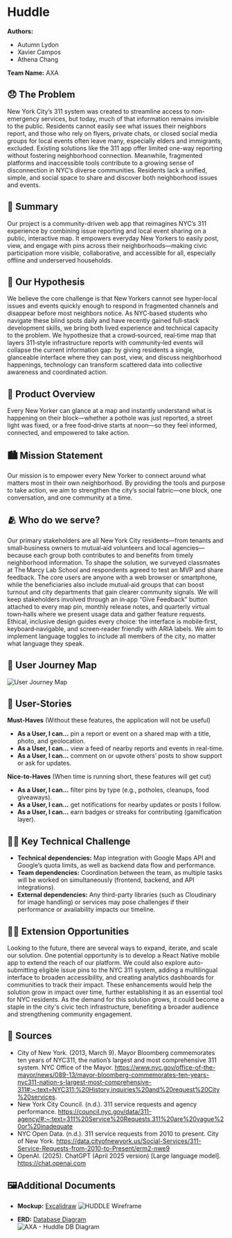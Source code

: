 # Huddle 

**Authors:** 
<!-- Replace Name with your names -->
- Autumn Lydon
- Xavier Campos
- Athena Chang

**Team Name:** AXA 

## 😞 The Problem 
<!-- content goes below -->
New York City’s 311 system was created to streamline access to non-emergency services, but today, much of that information remains invisible to the public. Residents cannot easily see what issues their neighbors report, and those who rely on flyers, private chats, or closed social media groups for local events often leave many, especially elders and immigrants, excluded. Existing solutions like the 311 app offer limited one-way reporting without fostering neighborhood connection. Meanwhile, fragmented platforms and inaccessible tools contribute to a growing sense of disconnection in NYC’s diverse communities. Residents lack a unified, simple, and social space to share and discover both neighborhood issues and events.
<!-- content goes above -->

## 📝 Summary
<!-- content goes below -->
Our project is a community-driven web app that reimagines NYC’s 311 experience by combining issue reporting and local event sharing on a public, interactive map. It empowers everyday New Yorkers to easily post, view, and engage with pins across their neighborhoods—making civic participation more visible, collaborative, and accessible for all, especially offline and underserved households.
<!-- content goes above -->

## 🤔 Our Hypothesis
<!-- content goes below -->
We believe the core challenge is that New Yorkers cannot see hyper‑local issues and events quickly enough to respond in fragmented channels and disappear before most neighbors notice. As NYC‑based students who navigate these blind spots daily and have recently gained full‑stack development skills, we bring both lived experience and technical capacity to the problem. We hypothesize that a crowd‑sourced, real‑time map that layers 311‑style infrastructure reports with community‑led events will collapse the current information gap: by giving residents a single, glanceable interface where they can post, view, and discuss neighborhood happenings, technology can transform scattered data into collective awareness and coordinated action.
<!-- content goes above -->

## 📱 Product Overview
<!-- content goes below -->
Every New Yorker can glance at a map and instantly understand what is happening on their block—whether a pothole was just reported, a street light was fixed, or a free food‑drive starts at noon—so they feel informed, connected, and empowered to take action.
<!-- content goes above -->

## 🏙️  Mission Statement 
<!-- content goes below -->
Our mission is to empower every New Yorker to connect around what matters most in their own neighborhood. By providing the tools and purpose to take action, we aim to strengthen the city’s social fabric—one block, one conversation, and one community at a time.
<!-- content goes above -->

## 🫂 Who do we serve?
<!-- content goes below -->
Our primary stakeholders are all New York City residents—from tenants and small‑business owners to mutual‑aid volunteers and local agencies—because each group both contributes to and benefits from timely neighborhood information. To shape the solution, we surveyed classmates at The Marcy Lab School and respondents agreed to test an MVP and share feedback. The core users are anyone with a web browser or smartphone, while the beneficiaries also include mutual‑aid groups that can boost turnout and city departments that gain clearer community signals. We will keep stakeholders involved through an in‑app “Give Feedback” button attached to every map pin, monthly release notes, and quarterly virtual town‑halls where we present usage data and gather feature requests. Ethical, inclusive design guides every choice: the interface is mobile‑first, keyboard‑navigable, and screen‑reader friendly with ARIA labels. We aim to implement language toggles to include all members of the city, no matter what language they speak.
<!-- content goes above -->

## 🧳 User Journey Map
<!-- content goes below -->
![User Journey Map](https://github.com/user-attachments/assets/fa94cbcc-a55c-46e0-94c8-ade91149a78d)

<!-- content goes above -->

## 👥 User-Stories
<!-- content goes below -->
**Must-Haves** (Without these features, the application will not be useful)
- **As a User, I can…** pin a report or event on a shared map with a title, photo, and geolocation.
- **As a User, I can…** view a feed of nearby reports and events in real-time.
- **As a User, I can…** comment on or upvote others’ posts to show support or ask for updates.

**Nice-to-Haves** (When time is running short, these features will get cut)
- **As a User, I can…** filter pins by type (e.g., potholes, cleanups, food giveaways).
- **As a User, I can…** get notifications for nearby updates or posts I follow.
- **As a User, I can…** earn badges or streaks for contributing (gamification layer).

<!-- content goes above -->

## 🧗‍♂️ Key Technical Challenge
<!-- content goes below -->
- **Technical dependencies:** Map integration with Google Maps API and Google’s quota limits, as well as backend data flow and performance.
- **Team dependencies:** Coordination between the team, as multiple tasks will be worked on simultaneously (frontend, backend, and API integrations).
- **External dependencies:** Any third-party libraries (such as Cloudinary for image handling) or services may pose challenges if their performance or availability impacts our timeline.
<!-- content goes above -->

## 🏋🏽 Extension Opportunities 
<!-- content goes below -->
Looking to the future, there are several ways to expand, iterate, and scale our solution. One potential opportunity is to develop a React Native mobile app to extend the reach of our platform. We could also explore auto-submitting eligible issue pins to the NYC 311 system, adding a multilingual interface to broaden accessibility, and creating analytics dashboards for communities to track their impact. These enhancements would help the solution grow in impact over time, further establishing it as an essential tool for NYC residents. As the demand for this solution grows, it could become a staple in the city's civic tech infrastructure, benefiting a broader audience and strengthening community engagement.
<!-- content goes above --> 

## 📒 Sources
<!-- content goes below -->
- City of New York. (2013, March 9). Mayor Bloomberg commemorates ten years of NYC311, the nation’s largest and most comprehensive 311 system. NYC Office of the Mayor. https://www.nyc.gov/office-of-the-mayor/news/089-13/mayor-bloomberg-commemorates-ten-years-nyc311-nation-s-largest-most-comprehensive-311#:~:text=NYC311:%20History,inquiries%20and%20request%20City%20services. 
- New York City Council. (n.d.). 311 service requests and agency performance. https://council.nyc.gov/data/311-agency/#:~:text=311%20Service%20Requests,311%20are%20vague%20or%20inadequate
- NYC Open Data. (n.d.). 311 service requests from 2010 to present. City of New York. https://data.cityofnewyork.us/Social-Services/311-Service-Requests-from-2010-to-Present/erm2-nwe9 
- OpenAI. (2025). ChatGPT (April 2025 version) [Large language model]. https://chat.openai.com
<!-- content goes above -->

## 🖼️Additional Documents
* **Mockup:**  [Excalidraw](https://excalidraw.com/#json=YbQ0Y90ve9izgWQ8rIJkn,-C5vcbsdsaPv2wJJG_s6yg) 
![HUDDLE Wireframe](https://github.com/user-attachments/assets/cc3f59c3-b2a9-469e-b76b-0c8ee8fc9768)

* **ERD:** [Database Diagram](https://dbdiagram.io/d/6809185b1ca52373f513e1ad)  
![AXA - Huddle DB Diagram](https://github.com/user-attachments/assets/6a1aeda2-10c0-432b-bf7a-75b458b264c1)

